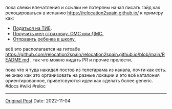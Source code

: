 пока свежи впечатления и ссылки не потеряны начал писать гайд как релоцироваться в испанию https://relocation2spain.github.io/  к примеру как:
* [Податься на ТИЕ](https://relocation2spain.github.io/docs/tie.html).
* [Получить мед страховку. ОМС или ДМС.](https://relocation2spain.github.io/docs/medicine.html)
* [Отправить ребенка в школу.](https://relocation2spain.github.io/docs/school.html)

всё это располагается  на гитхабе https://github.com/relocation2spain/relocation2spain.github.io/blob/main/README.md , так что можно кидать PR и прочие прелести.

пока что я туда накидал постов из телегарама из канала, почти как есть. не знаю как это организовать на разные локации и  это всё каталония ориентированное, приветсвуются идеи как сделать более generic. #docs #wiki #reloc

---
[Original Post](https://t.me/lev2tarragona/554)
Date: 2022-11-04
